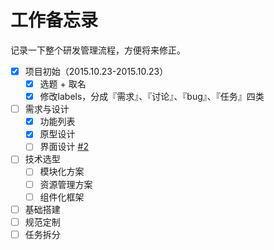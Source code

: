 # 工作备忘录

记录一下整个研发管理流程，方便将来修正。

- [x] 项目初始（2015.10.23-2015.10.23）
    - [x] 选题 + 取名
    - [x] 修改labels，分成『需求』、『讨论』、『bug』、『任务』四类
- [ ] 需求与设计
    - [x] 功能列表
    - [x] 原型设计
    - [ ] 界面设计 [#2](https://github.com/idle-dog/upup/issues/2)
- [ ] 技术选型
    - [ ] 模块化方案
    - [ ] 资源管理方案
    - [ ] 组件化框架
- [ ] 基础搭建
- [ ] 规范定制
- [ ] 任务拆分